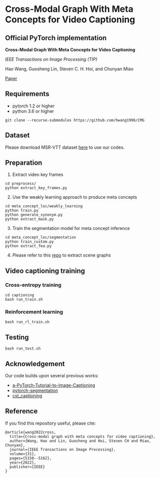 # Cross-Modal Graph With Meta Concepts for Video Captioning

## Official PyTorch implementation
**Cross-Modal Graph With Meta Concepts for Video Captioning** 

*IEEE Transactions on Image Processing (TIP)* 

Hao Wang, Guosheng Lin, Steven C. H. Hoi, and Chunyan Miao  

[Paper](https://arxiv.org/pdf/2108.06458.pdf)

## Requirements
* pytorch 1.2 or higher
* python 3.6 or higher

```
git clone --recurse-submodules https://github.com/hwang1996/CMG
```

## Dataset
Please download MSR-VTT dataset [here](https://github.com/mynlp/cst_captioning) to use our codes.

## Preparation
1. Extract video key frames
```
cd preprocess/
python extract_key_frames.py
```
2. Use the weakly learning approach to produce meta concepts
```
cd meta_concept_loc/weakly_learning
python train.py
python generate_synonym.py
python extract_mask.py
```
3. Train the segmentation model for meta concept inference
```
cd meta_concept_loc/segmentation
python train_custom.py
python extract_fea.py
```
4. Please refer to this [repo](https://github.com/KaihuaTang/Scene-Graph-Benchmark.pytorch) to extract scene graphs

## Video captioning training

### Cross-entropy training
```
cd captioning
bash run_train.sh
```

### Reinforcement learning
```
bash run_rl_train.sh
```

## Testing
```
bash run_test.sh
```

## Acknowledgement

Our code builds upon several previous works:

- [a-PyTorch-Tutorial-to-Image-Captioning](https://github.com/sgrvinod/a-PyTorch-Tutorial-to-Image-Captioning)
- [pytorch-segmentation](https://github.com/yassouali/pytorch-segmentation)
- [cst_captioning](https://github.com/mynlp/cst_captioning)

## Reference
If you find this repository useful, please cite:
```
@article{wang2022cross,
  title={Cross-modal graph with meta concepts for video captioning},
  author={Wang, Hao and Lin, Guosheng and Hoi, Steven CH and Miao, Chunyan},
  journal={IEEE Transactions on Image Processing},
  volume={31},
  pages={5150--5162},
  year={2022},
  publisher={IEEE}
}
```